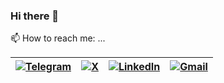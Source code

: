 ### Hi there 👋

📫 How to reach me: ...

| [![Telegram](https://img.shields.io/badge/Telegram-2CA5E0?style=for-the-badge&logo=telegram&logoColor=white)](https://t.me/amimaro) | [![X](https://img.shields.io/badge/X-%23000000.svg?style=for-the-badge&logo=X&logoColor=white)](https://x.com/amimarow) | [![LinkedIn](https://img.shields.io/badge/linkedin-%230077B5.svg?style=for-the-badge&logo=linkedin&logoColor=white)](https://www.linkedin.com/in/amirzahlan/) | [![Gmail](https://img.shields.io/badge/Gmail-D14836?style=for-the-badge&logo=gmail&logoColor=white)](mailto:amir.zahlan@gmail.com) |
|---|---|---|---|
